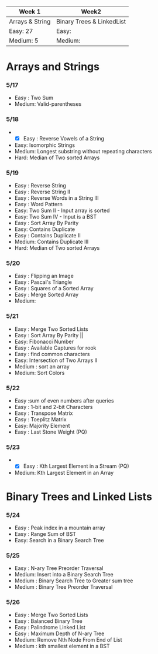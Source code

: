 Week 1  | Week2
------------ | -------------  
Arrays & String | Binary Trees & LinkedList
Easy: 27 | Easy: 
Medium: 5 | Medium: 


# Arrays and Strings

### 5/17 
* Easy : Two Sum
* Medium: Valid-parentheses

### 5/18
* -[x] Easy : Reverse Vowels of a String
* Easy: Isomorphic Strings
* Medium: Longest substring without repeating characters
* Hard: Median of Two sorted Arrays

### 5/19
* Easy : Reverse String
* Easy : Reverse String II
* Easy : Reverse Words in a String III
* Easy : Word Pattern
* Easy: Two Sum II - Input array is sorted
* Easy: Two Sum IV - Input is a BST
* Easy : Sort Array By Parity
* Easy: Contains Duplicate
* Easy : Contains Duplicate II
* Medium: Contains Duplicate III
* Hard: Median of Two sorted Arrays

### 5/20
* Easy : Flipping an Image
* Easy : Pascal's Triangle
* Easy : Squares of a Sorted Array
* Easy : Merge Sorted Array
* Medium:

### 5/21
* Easy : Merge Two Sorted Lists
* Easy : Sort Array By Parity ||
* Easy: Fibonacci Number
* Easy : Available Captures for rook
* Easy : find common characters
* Easy: Intersection of Two Arrays II
* Medium : sort an array
* Medium: Sort Colors

### 5/22
* Easy :sum of even numbers after queries
* Easy : 1-bit and 2-bit Characters
* Easy : Transpose Matrix
* Easy :  Toeplitz Matrix
* Easy: Majority Element
* Easy : Last Stone Weight (PQ)

### 5/23
* -[x] Easy : Kth Largest Element in a Stream (PQ)
* Medium: Kth Largest Element in an Array

# Binary Trees and Linked Lists
### 5/24
* Easy : Peak index in a mountain array
* Easy : Range Sum of BST
* Easy: Search in a Binary Search Tree
### 5/25
* Easy : N-ary Tree Preorder Traversal
* Medium: Insert into a Binary Search Tree
* Medium : Binary Search Tree to Greater sum tree
* Medium : Binary Tree Preorder Traversal

### 5/26
* Easy : Merge Two Sorted Lists
* Easy : Balanced Binary Tree
* Easy : Palindrome Linked List
* Easy : Maximum Depth of N-ary Tree
* Medium: Remove Nth Node From End of List
* Medium : kth smallest element in a BST
